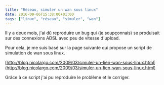 ```yaml
---
title: "Réseau, simuler un wan sous linux"
date: 2016-09-06T15:38:00+01:00
tags: ["linux", "réseau", "simuler", "wan"]
---
```

Il y a deux mois, j'ai dû reproduire un bug qui (je soupçonnais) se produisait sur des connexions ADSL avec peu de vitesse d'upload.

Pour cela, je me suis basé sur la page suivante qui propose un script de simulation de wan sous linux.

[http://blog.nicolargo.com/2009/03/simuler-un-lien-wan-sous-linux.html](http://blog.nicolargo.com/2009/03/simuler-un-lien-wan-sous-linux.html)

Grâce à ce script j'ai pu reproduire le problème et le corriger.
